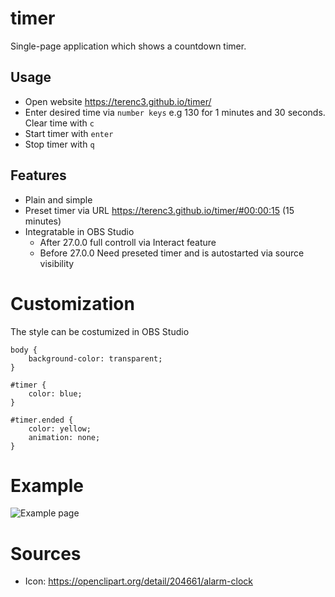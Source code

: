 # timer
Single-page application which shows a countdown timer.

## Usage
+ Open website https://terenc3.github.io/timer/
+ Enter desired time via `number keys` e.g 130 for 1 minutes and 30 seconds. Clear time with `c`
+ Start timer with `enter`
+ Stop timer with `q`

## Features
+ Plain and simple
+ Preset timer via URL https://terenc3.github.io/timer/#00:00:15 (15 minutes)
+ Integratable in OBS Studio
	+ After 27.0.0 full controll via Interact feature
	+ Before 27.0.0 Need preseted timer and is autostarted via source visibility

# Customization
The style can be costumized in OBS Studio

```
body {
	background-color: transparent;
}

#timer {
	color: blue;
}

#timer.ended {
	color: yellow;
	animation: none;
}
```

# Example
![Example page](https://github.com/terenc3/timer/raw/master/example.png?raw=true)

# Sources
+ Icon: https://openclipart.org/detail/204661/alarm-clock